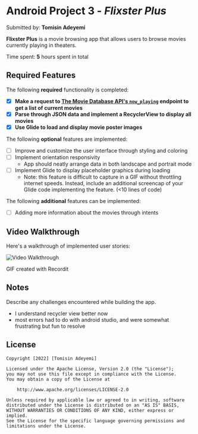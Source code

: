 # Android Project 3 - *Flixster Plus*

Submitted by: **Tomisin Adeyemi**

**Flixster Plus** is a movie browsing app that allows users to browse movies currently playing in theaters.

Time spent: **5** hours spent in total

## Required Features

The following **required** functionality is completed:

- [x] **Make a request to [The Movie Database API's `now_playing`](https://developers.themoviedb.org/3/movies/get-now-playing) endpoint to get a list of current movies**
- [x] **Parse through JSON data and implement a RecyclerView to display all movies**
- [x] **Use Glide to load and display movie poster images**

The following **optional** features are implemented:

- [ ] Improve and customize the user interface through styling and coloring
- [ ] Implement orientation responsivity
  - App should neatly arrange data in both landscape and portrait mode
- [ ] Implement Glide to display placeholder graphics during loading
  - Note: this feature is difficult to capture in a GIF without throttling internet speeds.  Instead, include an additional screencap of your Glide code implementing the feature.  (<10 lines of code)

The following **additional** features can be implemented:

- [ ] Adding more information about the movies through intents

## Video Walkthrough

Here's a walkthrough of implemented user stories:

<img src='http://g.recordit.co/nVxBHep7qB.gif' title='Video Walkthrough' width='' alt='Video Walkthrough' />

<!-- Replace this with whatever GIF tool you used! -->
GIF created with Recordit  

## Notes

Describe any challenges encountered while building the app.

- I understand recycler view better now
- most errors had to do with android studio, and were somewhat frustrating but fun to resolve

## License

    Copyright [2022] [Tomisin Adeyemi]

    Licensed under the Apache License, Version 2.0 (the "License");
    you may not use this file except in compliance with the License.
    You may obtain a copy of the License at

        http://www.apache.org/licenses/LICENSE-2.0

    Unless required by applicable law or agreed to in writing, software
    distributed under the License is distributed on an "AS IS" BASIS,
    WITHOUT WARRANTIES OR CONDITIONS OF ANY KIND, either express or implied.
    See the License for the specific language governing permissions and
    limitations under the License.
